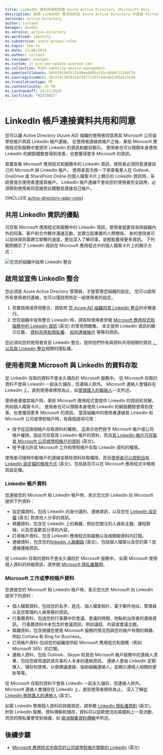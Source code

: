 ```yaml
---
title: LinkedIn 資料共用和同意-Azure Active Directory |Microsoft Docs
description: 說明 LinkedIn 整合如何在 Azure Active Directory 中透過 Microsoft 應用程式共用資料
services: active-directory
author: curtand
manager: daveba
ms.service: active-directory
ms.workload: identity
ms.subservice: users-groups-roles
ms.topic: how-to
ms.date: 11/08/2019
ms.author: curtand
ms.reviewer: beengen
ms.custom: it-pro;seo-update-azuread-jan
ms.collection: M365-identity-device-management
ms.openlocfilehash: 5d90391dd5512b08ee6995a32bcd0b0f111b0f2b
ms.sourcegitcommit: 28c5fdc3828316f45f7c20fc4de4b2c05a1c5548
ms.translationtype: MT
ms.contentlocale: zh-TW
ms.lasthandoff: 10/22/2020
ms.locfileid: "92375027"
---
```

# <a name="linkedin-account-connections-data-sharing-and-consent"></a>LinkedIn 帳戶連接資料共用和同意

您可以讓 Active Directory (Azure AD) 組織的使用者同意將其 Microsoft 公司或學校帳戶與其 LinkedIn 帳戶連線。 在使用者連線其帳戶之後，某些 Microsoft 應用程式和服務中會提供 LinkedIn 的資訊和醒目顯示。 使用者也可以預期本身使用 LinkedIn 的網路體驗會得到改善，也會獲得更多 Microsoft 的資訊。

若要查看 Microsoft 應用程式和服務中的 LinkedIn 資訊，使用者必須同意連接自己的 Microsoft 與 LinkedIn 帳戶。 使用者首次按一下來查看某人在 Outlook、OneDrive 或 SharePoint Online 的個人檔案卡片上顯示的 LinkedIn 資訊時，系統會提示使用者連接其帳戶。 LinkedIn 帳戶連線不會向您的使用者完全啟用，必須等到使用者同意接受此體驗並連接自己帳戶。

[!INCLUDE [active-directory-gdpr-note](../../../includes/gdpr-hybrid-note.md)]

## <a name="benefits-of-sharing-linkedin-information"></a>共用 LinkedIn 資訊的優點

可存取 Microsoft 應用程式和服務中的 LinkedIn 資訊，使用者就更容易與組織內外的同事、客戶和合作夥伴溝通互動，並建立起專業的人際關係。 新的使用者可以加快與同事建立聯繫的速度，更加深入了解同事，並輕鬆獲得更多資訊。 下列範例顯示了 LinkedIn 資訊在 Microsoft 應用程式中的個人檔案卡片上的顯示方式：

![在您的組織中啟用 LinkedIn 整合](./media/linkedin-user-consent/display-example.png)

## <a name="enable-and-announce-linkedin-integration"></a>啟用並宣佈 LinkedIn 整合

您必須是 Azure Active Directory 管理員，才能管理您組織的設定。 您可以啟用所有使用者的連線，也可以僅啟用特定一組使用者的設定。

1. 若要啟用或停用整合，請依照 [您 Azure AD 組織同意 LinkedIn 整合](linkedin-integration.md)的步驟進行。
2. 您在組織中宣佈整合 LinkedIn 時，請告知使用者參閱 [Microsoft 應用程式和服務中的 LinkedIn 資訊](https://support.office.com/article/about-linkedin-information-and-features-in-microsoft-apps-and-services-dc81cc70-4d64-4755-9f1c-b9536e34d381) (英文) 的常見問題集。 本文提供 LinkedIn 資訊的顯示位置、 [資料共用和隱私權](https://support.microsoft.com/office/your-data-ae9c08a7-4d06-45b5-a065-320a97bc1400)、 [如何連接帳戶](https://support.microsoft.com/office/connect-your-linkedin-and-work-or-school-accounts-c7c245f2-fa56-4c9b-ba20-3fceb23c5772) 等等的資訊。

您必須向您的使用者宣告 Linkedin 整合，提供他們所有與資料共用相關的資訊 [，以及與 Linkedin 整合](https://support.microsoft.com/office/your-data-ae9c08a7-4d06-45b5-a065-320a97bc1400)相關的隱私權。 

## <a name="user-consent-for-data-access-in-microsoft-and-linkedin"></a>使用者同意 Microsoft 與 LinkedIn 的資料存取

從 LinkedIn 存取的資料不會永久儲存於 Microsoft 服務中。 從 Microsoft 存取的資料不會與 LinkedIn 一起永久儲存，但連絡人除外。 Microsoft 連絡人會儲存在 LinkedIn 上，直到使用者移除為止，如[管理匯入的聯絡人](https://www.linkedin.com/help/linkedin/answer/43377)一文所述。

使用者連接其帳戶時，某些 Microsoft 應用程式會提供 LinkedIn 的資訊和見解，例如個人檔案卡片。 使用者也可以預期本身使用 LinkedIn 的網路體驗會得到改善，也會獲得更多 Microsoft 的資訊。
當貴組織中的使用者連線其 LinkedIn 和 Microsoft 公司或學校帳戶時，有兩個選項可用：

* 授予從這兩個帳戶存取資料的權限。 這表示他們授予 Microsoft 帳戶或公司帳戶權限，因此可存取其 LinkedIn 帳戶的資料，而且[其 LinkedIn 帳戶可存取其 Microsoft 公司或學校帳戶的資料](https://www.linkedin.com/help/linkedin/answer/84077) (英文)。
* 授予僅允許其 Microsoft 工作和學校帳戶存取 LinkedIn 資料的權限。

使用者可隨時中斷帳戶的連線並移除資料存取權限，而且[使用者可以控制自有 LinkedIn 設定檔的檢視方式](https://www.linkedin.com/help/linkedin/answer/83) (英文)，包括是否可以在 Microsoft 應用程式中檢視其設定檔。

### <a name="linkedin-account-data"></a>LinkedIn 帳戶資料

您連接您的 Microsoft 和 LinkedIn 帳戶時，表示您允許 LinkedIn 向 Microsoft 提供下列資料：

* 設定檔資料，包括 LinkedIn 的身分識別、連絡資訊，以及您在 [LinkedIn 設定檔](https://www.linkedin.com/help/linkedin/answer/15493) (英文) 對其他人分享的資訊。
* 興趣資料，包含在 LinkedIn 上的興趣，例如您關注的人員和主題、課程群組，以及您喜歡並分享的內容。
* 訂用帳戶資料，包含 LinkedIn 應用程式和服務以及相關聯資料的訂閱。 
* 連線資料，包含您的[linkedin 人脈網路](https://www.linkedin.com/help/linkedin/answer/110) (英文)，包括個人檔案以及您的第 1 度連線連絡資訊。

從 LinkedIn 存取的資料不會永久儲存於 Microsoft 服務中。 如需 Microsoft 使用個人資料的詳細資訊，請參閱 [Microsoft 隱私權聲明](https://privacy.microsoft.com/privacystatement/)。

### <a name="microsoft-work-or-school-account-data"></a>Microsoft 工作或學校帳戶資料

您連接您的 Microsoft 和 LinkedIn 帳戶時，表示您允許 Microsoft 向 LinkedIn 提供下列資料：

* 個人檔案資料，包括您的名字、姓氏、個人檔案相片、電子郵件地址、管理員以及您管理的人員等等的資訊。
* 行事曆資料，包過您的行事曆中的會議、會議的時間、地點和出席者的連絡資訊。 行事曆資料中未包含的會議資訊，例如議程、內容或會議主題。
* 興趣資料，包含根據您使用 Microsoft 服務的情況而與您的帳戶有關的興趣，例如 Cortana 和 Bing for Business。
* 訂用帳戶資料-包括您的組織提供給 Microsoft 應用程式和服務（例如 Microsoft 365）的訂閱。
* 連絡人資料，包括 Outlook、Skype 和其他 Microsoft 帳戶服務中的連絡人清單，包括您經常通訊或共事的人本身的連絡資訊。 連絡人會由 LinkedIn 定期匯入、儲存和使用，以便建議連接、協助組織連絡人，並顯示連絡人相關的更新等等。

從 Microsoft 存取的資料不會與 LinkedIn 一起永久儲存，但連絡人除外。 Microsoft 連絡人會儲存在 LinkedIn 上，直到使用者移除為止。 深入了解[從 LinkedIn 刪除匯入的連絡人](https://www.linkedin.com/help/linkedin/answer/43377) (英文)。

如需 LinkedIn 使用個人資料的詳細資訊，請參閱 [LinkedIn 隱私權原則](https://www.linkedin.com/legal/privacy-policy) (英文)。 針對 LinkedIn 服務、資料傳輸和儲存，資料可以從歐盟流向美國和上一頁流動，而您的隱私權會受到保護，如 [歐洲聯集資料傳輸](https://www.linkedin.com/help/linkedin/answer/62533)中所述。

## <a name="next-steps"></a>後續步驟

* [Microsoft 應用程式中與您的公司或學校帳戶關聯的 LinkedIn](https://www.linkedin.com/help/linkedin/answer/84077) (英文)
